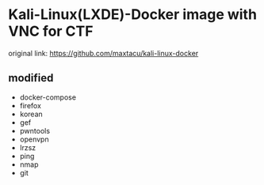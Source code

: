 Kali-Linux(LXDE)-Docker image with VNC for CTF
=========================

original link: https://github.com/maxtacu/kali-linux-docker

modified
-------------------------
- docker-compose
- firefox
- korean
- gef
- pwntools
- openvpn
- lrzsz
- ping
- nmap
- git